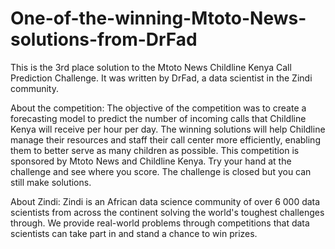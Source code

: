 # One-of-the-winning-Mtoto-News-solutions-from-DrFad
This is the 3rd place solution to the Mtoto News Childline Kenya Call Prediction Challenge. It was written by DrFad, a data scientist in the Zindi community.

About the competition:
The objective of the competition was to create a forecasting model to predict the number of incoming calls that Childline Kenya will receive per hour per day.
The winning solutions will help Childline manage their resources and staff their call center more efficiently, enabling them to better serve as many children as possible.
This competition is sponsored by Mtoto News and Childline Kenya.
Try your hand at the challenge and see where you score. The challenge is closed but you can still make solutions.

About Zindi:
Zindi is an African data science community of over 6 000 data scientists from across the continent solving the world's toughest challenges through. We provide real-world problems through competitions that data scientists can take part in and stand a chance to win prizes.
